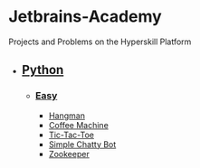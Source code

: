 # Jetbrains-Academy
Projects and Problems on the Hyperskill Platform

<ul>
  <li><h2><a href=""https://github.com/DanielJBurbridge/Jetbrains-Academy/tree/main/Hyperskill/Python">Python</a></h2></li>
  <ul>
    <li><h3><a href="https://github.com/DanielJBurbridge/Jetbrains-Academy/tree/main/Hyperskill/Python/Easy">Easy</a></h3></li>
    <ul>
      <li><a href="https://github.com/DanielJBurbridge/Jetbrains-Academy/tree/main/Hyperskill/Python/Easy/Hangman">Hangman</a></li>
      <li><a href="https://github.com/DanielJBurbridge/Jetbrains-Academy/tree/main/Hyperskill/Python/Easy/Coffee%20Machine">Coffee Machine</a></li>
      <li><a href="https://github.com/DanielJBurbridge/Jetbrains-Academy/tree/main/Hyperskill/Python/Easy/Tic-Tac-Toe">Tic-Tac-Toe</a></li>
      <li><a href="https://github.com/DanielJBurbridge/Jetbrains-Academy/tree/main/Hyperskill/Python/Easy/Simple%20Chatty%20Bot/">Simple Chatty Bot</a></li>
      <li><a href="https://github.com/DanielJBurbridge/Jetbrains-Academy/tree/main/Hyperskill/Python/Easy/Zookeeper/">Zookeeper</a></li>
    </ul>
  </ul>
</ul

